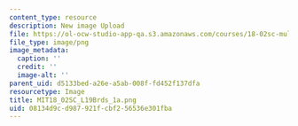 ```yaml
---
content_type: resource
description: New image Upload
file: https://ol-ocw-studio-app-qa.s3.amazonaws.com/courses/18-02sc-multivariable-calculus-fall-2010/08134d9cd987921fcbf256536e301fba_MIT18_02SC_L19Brds_1a.png
file_type: image/png
image_metadata:
  caption: ''
  credit: ''
  image-alt: ''
parent_uid: d5133bed-a26e-a5ab-008f-fd452f137dfa
resourcetype: Image
title: MIT18_02SC_L19Brds_1a.png
uid: 08134d9c-d987-921f-cbf2-56536e301fba
---
```

